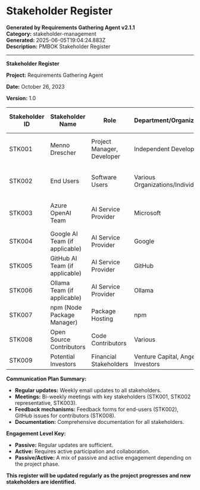 # Stakeholder Register

**Generated by Requirements Gathering Agent v2.1.1**  
**Category:** stakeholder-management  
**Generated:** 2025-06-05T19:04:24.883Z  
**Description:** PMBOK Stakeholder Register

---

**Stakeholder Register**

**Project:** Requirements Gathering Agent

**Date:** October 26, 2023

**Version:** 1.0


| Stakeholder ID | Stakeholder Name             | Role                               | Department/Organization          | Interest in Project | Influence on Project | Communication Method | Engagement Level | Key Concerns/Issues | Notes                                        |
|-----------------|-----------------------------|------------------------------------|---------------------------------|---------------------|----------------------|-----------------------|--------------------|----------------------|---------------------------------------------|
| STK001          | Menno Drescher              | Project Manager, Developer        | Independent Developer           | High                  | High                   | Email, Meetings       | Active              | Project Success, Timeline | Lead Developer and primary point of contact.  |
| STK002          | End Users                    | Software Users                     | Various Organizations/Individuals | High                  | Medium                 | Documentation, Feedback Forms | Passive/Active     | Usability, Features  | Broad category encompassing all users.           |
| STK003          | Azure OpenAI Team           | AI Service Provider                 | Microsoft                     | High                  | High                   | API Documentation, Support Tickets | Passive              | API Stability, Pricing | Crucial for the core functionality of the tool. |
| STK004          | Google AI Team (if applicable)| AI Service Provider                 | Google                        | Medium                 | Medium                 | API Documentation, Support Tickets | Passive              | API Stability, Pricing | Alternative AI provider, if used.           |
| STK005          | GitHub AI Team (if applicable)| AI Service Provider                 | GitHub                        | Medium                 | Medium                 | API Documentation, Support Tickets | Passive              | API Stability, Pricing | Alternative AI provider, if used.           |
| STK006          | Ollama Team (if applicable)    | AI Service Provider                 | Ollama                        | Medium                 | Medium                 | API Documentation, Support Tickets | Passive              | API Stability, Pricing | Alternative AI provider, if used.           |
| STK007          | npm (Node Package Manager)    | Package Hosting                    | npm                           | Medium                 | Low                    | Website, Community Forum | Passive              | Package Visibility      | Critical for distribution.                      |
| STK008          | Open Source Contributors     | Code Contributors                  | Various                      | Low                   | Low                    | GitHub Issues, Pull Requests | Passive/Active     | Code Quality, Maintainability | Potential contributors to the project.           |
| STK009          | Potential Investors          | Financial Stakeholders             | Venture Capital, Angel Investors | Medium                 | High                   | Pitch Decks, Presentations | Passive              | ROI, Market Potential   |  Future funding possibilities.                   |


**Communication Plan Summary:**

* **Regular updates:** Weekly email updates to all stakeholders.
* **Meetings:** Bi-weekly meetings with key stakeholders (STK001, STK002 representative, STK003).
* **Feedback mechanisms:**  Feedback forms for end-users (STK002), GitHub issues for contributors (STK008).
* **Documentation:** Comprehensive documentation for all stakeholders.


**Engagement Level Key:**

* **Passive:**  Regular updates are sufficient.
* **Active:** Requires active participation and collaboration.
* **Passive/Active:**  A mix of passive and active engagement depending on the project phase.


**This register will be updated regularly as the project progresses and new stakeholders are identified.**

